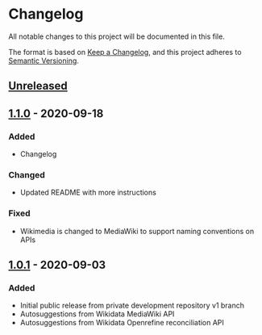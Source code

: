 # Changelog

All notable changes to this project will be documented in this file.

The format is based on [Keep a Changelog](https://keepachangelog.com/en/1.0.0/),
and this project adheres to [Semantic Versioning](https://semver.org/spec/v2.0.0.html).

## [Unreleased]

## [1.1.0] - 2020-09-18

### Added
- Changelog

### Changed
- Updated README with more instructions

### Fixed
- Wikimedia is changed to MediaWiki to support naming conventions on APIs

## [1.0.1] - 2020-09-03

### Added

- Initial public release from private development repository v1 branch
- Autosuggestions from Wikidata MediaWiki API
- Autosuggestions from Wikidata Openrefine reconciliation API


[Unreleased]: https://github.com/nishad/omeka-s-wikidata/compare/v1.1.0...HEAD
[1.1.0]: https://github.com/nishad/omeka-s-wikidata/compare/v1.1.0...v1.0.1
[1.0.1]: https://github.com/nishad/omeka-s-wikidata/releases/tag/v1.0.1
